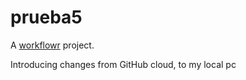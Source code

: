 # prueba5

A [workflowr][] project.

[workflowr]: https://github.com/jdblischak/workflowr

Introducing changes from GitHub cloud, to my local pc
